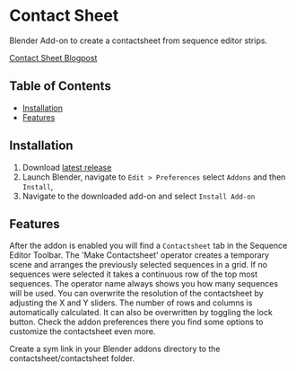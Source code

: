 # Contact Sheet
Blender Add-on to create a contactsheet from sequence editor strips.

[Contact Sheet Blogpost](https://studio.blender.org/blog/contact-sheet-addon/)
## Table of Contents

- [Installation](#installation)
- [Features](#features)
## Installation
1. Download [latest release](../addons/overview) 
2. Launch Blender, navigate to `Edit > Preferences` select `Addons` and then `Install`, 
3. Navigate to the downloaded add-on and select `Install Add-on` 

## Features
After the addon is enabled you will find a `Contactsheet` tab in the Sequence Editor Toolbar.
The 'Make Contactsheet' operator creates a temporary scene and arranges the previously selected sequences in a grid.
If no sequences were selected it takes a continuous row of the top most sequences.
The operator name always shows you how many sequences will be used.
You can overwrite the resolution of the contactsheet by adjusting the X and Y sliders.
The number of rows and columns is automatically calculated. It can also be overwritten by toggling the lock button.
Check the addon preferences there you find some options to customize the contactsheet even more.


Create a sym link in your Blender addons directory to the contactsheet/contactsheet folder.
